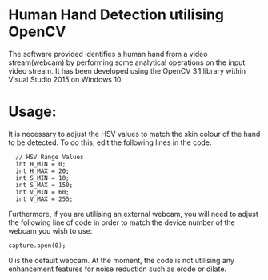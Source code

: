 # Human Hand Detection utilising OpenCV
The software provided identifies a human hand from a video stream(webcam) by performing some analytical operations on the input video stream. It has been developed using the OpenCV 3.1 library within Visual Studio 2015 on Windows 10.

# Usage:
It is necessary to adjust the HSV values to match the skin colour of the hand to be detected. To do this, edit the following lines in the code: 

  ```
	// HSV Range Values
	int H_MIN = 0;
	int H_MAX = 20;
	int S_MIN = 10;
	int S_MAX = 150;
	int V_MIN = 60;
	int V_MAX = 255;
  ```
  
  Furthermore, if you are utilising an external webcam, you will need to adjust the following line of code in order to match the device number of the webcam you wish to use:
  
  ```
  capture.open(0);
  ```
  0 is the default webcam. At the moment, the code is not utilising any enhancement features for noise reduction such as erode or dilate.

